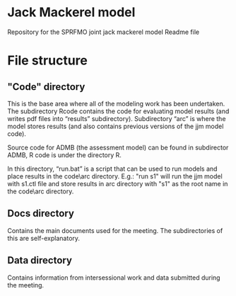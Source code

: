 Jack Mackerel model
=============

Repository for the SPRFMO joint jack mackerel model
Readme file   
# File structure

## "Code" directory
This is the base area where all of the modeling work has been undertaken. The subdirectory Rcode contains the code for evaluating model results (and writes pdf files into “results” subdirectory).  Subdirectory “arc” is where the model stores results (and also contains previous versions of the jjm model code). 

Source code for ADMB (the assessment model) can be found in subdirector ADMB, R code is under the directory R.

In this directory, “run.bat” is a script that can be used to run models and place results in the code\arc directory.  E.g.:
"run s1"
will run the jjm model with s1.ctl file and store results in arc directory with "s1" as the root name in the code\arc directory.

## Docs directory
Contains the main documents used for the meeting. The subdirectories of this are self-explanatory.

## Data directory
Contains information from intersessional work and data submitted during the meeting. 









